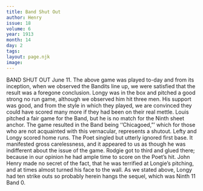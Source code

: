 ```yaml
---
title: Band Shut Out
author: Henry
issue: 18
volume: 6
year: 1913
month: 14
day: 2
tags:
layout: page.njk
image:
---
```

BAND SHUT OUT    June 11.    The above game was played to-day and from its inception, when we observed the Bandits line up, we were satisfied that the result was a foregone conclusion. Longy was in the box and pitched a good strong no run game, although we observed him hit three men. His support was good, and from the style in which they played, we are convinced they could have scored many more if they had been on their real mettle. Louis pitched a fair game for the Band, but he is no match for the Ninth sheet anchor. The game resulted in the Band being ‘‘Chicagoed,”’ which for those who are not acquainted with this vernacular, represents a shutout. Lefty and Longy scored home runs. The Poet singled but utterly ignored first base. It manifested gross carelessness, and it appeared to us as though he was indifferent about the issue of the game. Rodgie got to third and glued there; because in our opinion he had ample time to score on the Poet’s hit. John Henry made no secret of the fact, that he was terrified at Longie’s pitching, and at times almost turned his face to the wall. As we stated above, Longy had ten strike outs so probably herein hangs the sequel, which was Ninth 11 Band 0. 




